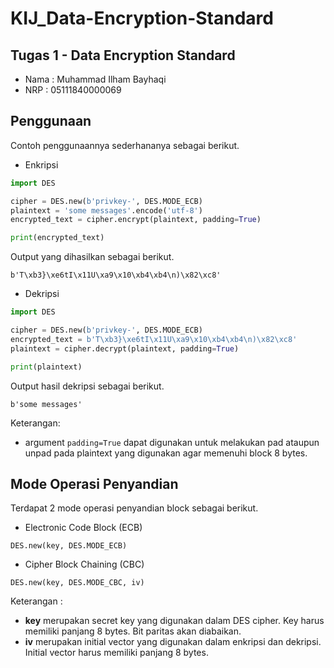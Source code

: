 # KIJ_Data-Encryption-Standard

## Tugas 1 - Data Encryption Standard

- Nama : Muhammad Ilham Bayhaqi
- NRP : 05111840000069

## Penggunaan

Contoh penggunaannya sederhananya sebagai berikut.

- Enkripsi

```python
import DES

cipher = DES.new(b'privkey-', DES.MODE_ECB)
plaintext = 'some messages'.encode('utf-8')
encrypted_text = cipher.encrypt(plaintext, padding=True)

print(encrypted_text)
```

Output yang dihasilkan sebagai berikut.

```
b'T\xb3}\xe6tI\x11U\xa9\x10\xb4\xb4\n)\x82\xc8'
```

- Dekripsi

```python
import DES

cipher = DES.new(b'privkey-', DES.MODE_ECB)
encrypted_text = b'T\xb3}\xe6tI\x11U\xa9\x10\xb4\xb4\n)\x82\xc8'
plaintext = cipher.decrypt(plaintext, padding=True)

print(plaintext)
```

Output hasil dekripsi sebagai berikut.

```
b'some messages'
```

Keterangan:
- argument ```padding=True``` dapat digunakan untuk melakukan pad ataupun unpad pada plaintext yang digunakan agar memenuhi block 8 bytes.

## Mode Operasi Penyandian

Terdapat 2 mode operasi penyandian block sebagai berikut.

- Electronic Code Block (ECB) 

```
DES.new(key, DES.MODE_ECB)
```

- Cipher Block Chaining (CBC)

```
DES.new(key, DES.MODE_CBC, iv)
```

Keterangan :

- **key** merupakan secret key yang digunakan dalam DES cipher. Key harus memiliki panjang 8 bytes. Bit paritas akan diabaikan.
- **iv** merupakan initial vector yang digunakan dalam enkripsi dan dekripsi. Initial vector harus memiliki panjang 8 bytes.